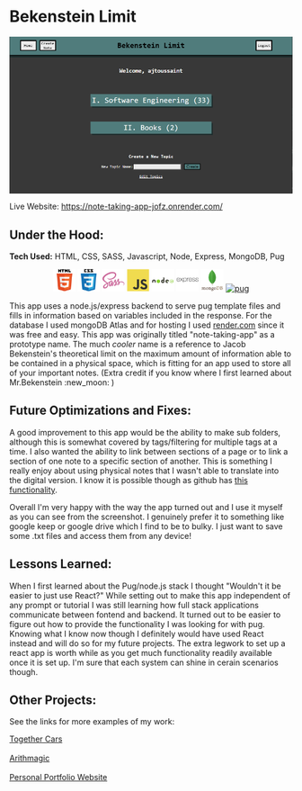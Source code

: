 <h1>Bekenstein Limit</h1>
<a href="https://note-taking-app-jofz.onrender.com/">
  <img align="center" src="https://github.com/ajtoussaint/Profile-Images/blob/main/BekensteinLimit.PNG?raw=true" />
</a>
<p>Live Website: <a href="https://note-taking-app-jofz.onrender.com/">https://note-taking-app-jofz.onrender.com/</a></p>

<h2>Under the Hood:</h2>
<p>
  <b>Tech Used:</b> HTML, CSS, SASS, Javascript, Node, Express, MongoDB, Pug
 <p align="center">
   <img src="https://raw.githubusercontent.com/devicons/devicon/master/icons/html5/html5-original-wordmark.svg" alt="html5" width="40" height="40"/>
   <img src="https://raw.githubusercontent.com/devicons/devicon/master/icons/css3/css3-original-wordmark.svg" alt="css3" width="40" height="40"/> 
   <img src="https://raw.githubusercontent.com/devicons/devicon/master/icons/sass/sass-original.svg" alt="sass" width="40" height="40"/>
   <img src="https://raw.githubusercontent.com/devicons/devicon/master/icons/javascript/javascript-original.svg" alt="javascript" width="40" height="40"/>
   <img src="https://raw.githubusercontent.com/devicons/devicon/master/icons/nodejs/nodejs-original-wordmark.svg" alt="nodejs" width="40" height="40"/>
 <img src="https://raw.githubusercontent.com/devicons/devicon/master/icons/express/express-original-wordmark.svg" alt="express" width="40" height="40"/>
   <img src="https://raw.githubusercontent.com/devicons/devicon/master/icons/mongodb/mongodb-original-wordmark.svg" alt="mongodb" width="40" height="40"/>
   <a href="https://pugjs.org" target="_blank" rel="noreferrer"> <img src="https://cdn.worldvectorlogo.com/logos/pug.svg" alt="pug" width="40" height="40"/> </a>
 </p>
 <p>
  This app uses a node.js/express backend to serve pug template files and fills in information based on variables included in the response. For the database I used mongoDB Atlas and for hosting I used <a href="https://render.com/">render.com</a> since it was free and easy. This app was originally titled "note-taking-app" as a prototype name. The much <i>cooler</i> name is a reference to Jacob Bekenstein's theoretical limit on the maximum amount of information able to be contained in a physical space, which is fitting for an app used to store all of your important notes. (Extra credit if you know where I first learned about Mr.Bekenstein :new_moon: )
 </p>
 
</p>

<h2>Future Optimizations and Fixes:</h2>
<p>
  A good improvement to this app would be the ability to make sub folders, although this is somewhat covered by tags/filtering for multiple tags at a time. I also wanted the ability to link between sections of a page or to link a section of one note to a specific section of another. This is something I really enjoy about using physical notes that I wasn't able to translate into the digital version. I know it is possible though as github has <a href="https://github.com/ajtoussaint/note-taking-app/edit/main/README.md#bekenstein-limit">this functionality</a>.
</p>
<p>
  Overall I'm very happy with the way the app turned out and I use it myself as you can see from the screenshot. I genuinely prefer it to something like google keep or google drive which I find to be to bulky. I just want to save some .txt files and access them from any device!
</p>

<h2>Lessons Learned:</h2>
<p>When I first learned about the Pug/node.js stack I thought "Wouldn't it be easier to just use React?" While setting out to make this app independent of any prompt or tutorial I was still learning how full stack applications communicate between fontend and backend. It turned out to be easier to figure out how to provide the functionality I was looking for with pug. Knowing what I know now though I definitely would have used React instead and will do so for my future projects. The extra legwork to set up a react app is worth while as you get much functionality readily available once it is set up. I'm sure that each system can shine in cerain scenarios though.
</p>

<h2>Other Projects:</h2>
<p>See the links for more examples of my work:</p>
<a href="https://github.com/ajtoussaint/together-cars">Together Cars</a>
<br></br>
<a href="https://play.google.com/store/apps/details?id=com.Saint2.MMR">Arithmagic</a>
<br></br>
<a href="https://github.com/ajtoussaint/personal-website">Personal Portfolio Website</a>
